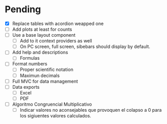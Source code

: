 
# Pending
- [x] Replace tables with acordion weapped one
- [ ] Add plots at least for counts
- [ ] Use a base layout component
    - [ ] Add to it context providers as well
    - [ ] On PC screen, full screen, sibebars should display by default.
- [ ] Add help and descriptions
    - [ ] Formulas
- [ ] Format numbers
    - [ ] Proper scientific notation
    - [ ] Maximun decimals
- [ ] Full MVC for data management
- [ ] Data exports
    - [ ] Excel
    - [ ] PDF
- [ ] Algoritmo Congruencial Multiplicativo
    - [ ] Indicar valores no aconsejables que provoquen el colapso a 0 para los sigiuentes valores calculados.
